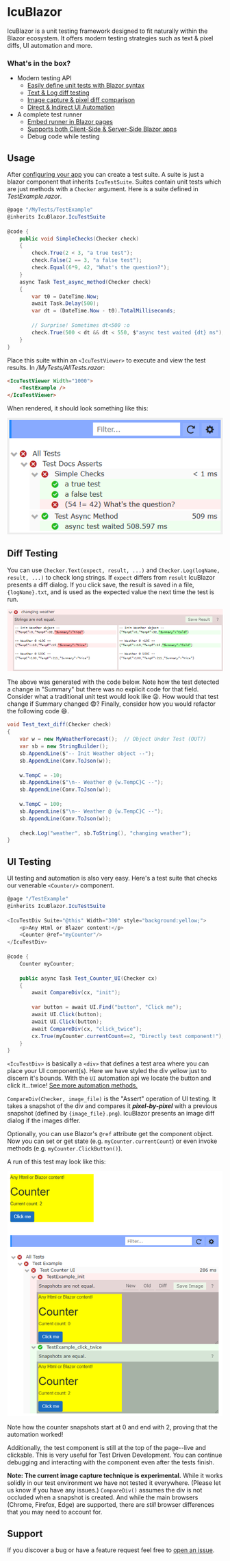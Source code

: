 
# IcuBlazor

IcuBlazor is a unit testing framework designed to fit naturally within the Blazor ecosystem. It offers modern testing strategies such as text & pixel diffs, UI automation and more.

### What's in the box?
- Modern testing API
	- [Easily define unit tests with Blazor syntax](#usage)
    - [Text & Log diff testing](#diff-testing)
    - [Image capture & pixel diff comparison](#ui-testing)
    - [Direct & Indirect UI Automation](#ui-testing) 
- A complete test runner
    - [Embed runner in Blazor pages](#usage)
    - [Supports both Client-Side & Server-Side Blazor apps](http://icublazor.com/docs/articles/config.html)
    - Debug code while testing

## Usage
After [configuring your app](http://icublazor.com/docs/articles/config.html) you can create a test suite.  A suite is just a blazor component that inherits `IcuTestSuite`.  Suites contain unit tests which are just methods with a `Checker` argument.  Here is a suite defined in *TestExample.razor*.
 
```cs {highlight="2,5,11"}
@page "/MyTests/TestExample"
@inherits IcuBlazor.IcuTestSuite
							
@code {
    public void SimpleChecks(Checker check)
    {
        check.True(2 < 3, "a true test");
        check.False(2 == 3, "a false test");
        check.Equal(6*9, 42, "What's the question?");
    }
    async Task Test_async_method(Checker check)
    {
        var t0 = DateTime.Now;
        await Task.Delay(500);
        var dt = (DateTime.Now - t0).TotalMilliseconds;

        // Surprise! Sometimes dt<500 :o
        check.True(500 < dt && dt < 550, $"async test waited {dt} ms");
    }
}
```

Place this suite within an `<IcuTestViewer>` to execute and view the test results. In */MyTests/AllTests.razor*:
```html
<IcuTestViewer Width="1000">
    <TestExample />
</IcuTestViewer>
``` 

When rendered, it should look something like this:

![](docs/view_simple.png)

## Diff Testing 

You can use `Checker.Text(expect, result, ...)` and `Checker.Log(logName, result, ...)` to check long strings. If `expect` differs from `result` IcuBlazor presents a diff dialog.  If you click save, the result is saved in a file, `{logName}.txt`, and is used as the expected value the next time the test is run.

![](docs/log_test.png)

The above was generated with the code below.  Note how the test detected a change in "Summary" but there was no explicit code for that field.  Consider what a traditional unit test would look like :frowning:.  How would that test change if Summary changed :fearful:?  Finally, consider how you would refactor the following code :smile:.

<!-- To a great extent **we have decoupled the test from the app!**  Traditional unit tests would require you to change your test code if you changed the app behavor.  With `Check.Log()` all you have to do is click `Save Result`. 

So changing your app code doesn't require changing your test code.
-->


```cs {highlight="3,6,16"}
void Test_text_diff(Checker check)
{
    var w = new MyWeatherForecast();  // Object Under Test (OUT?)
    var sb = new StringBuilder();
    sb.AppendLine($"-- Init Weather object --");
    sb.AppendLine(Conv.ToJson(w));

    w.TempC = -10;
    sb.AppendLine($"\n-- Weather @ {w.TempC}C --");
    sb.AppendLine(Conv.ToJson(w));

    w.TempC = 100;
    sb.AppendLine($"\n-- Weather @ {w.TempC}C --");
    sb.AppendLine(Conv.ToJson(w));

    check.Log("weather", sb.ToString(), "changing weather");
}
```

## UI Testing 

UI testing and automation is also very easy. Here's a test suite that checks our venerable `<Counter/>` component.

```cs {highlight="4-7,14-20"}
@page "/TestExample"
@inherits IcuBlazor.IcuTestSuite

<IcuTestDiv Suite="@this" Width="300" style="background:yellow;">
    <p>Any Html or Blazor content!</p>
    <Counter @ref="myCounter"/> 
</IcuTestDiv>

@code {
    Counter myCounter;

    public async Task Test_Counter_UI(Checker cx)
    {
        await CompareDiv(cx, "init");

        var button = await UI.Find("button", "Click me");
        await UI.Click(button);
        await UI.Click(button);
        await CompareDiv(cx, "click_twice");
        cx.True(myCounter.currentCount==2, "Directly test component!");
    }
}
```

`<IcuTestDiv>` is basically a `<div>` that defines a test area where you can place your UI component(s).  Here we have styled the div yellow just to discern it's bounds. With the `UI` automation api we locate the button and click it...twice!  [See more automation methods.](http://icublazor.com/docs/articles/api.html#ui-automation)

`CompareDiv(Checker, image_file)` is the "Assert" operation of UI testing.  It takes a snapshot of the div and compares it **_pixel-by-pixel_** with a previous snapshot (defined by `{image_file}.png`).  IcuBlazor presents an image diff dialog if the images differ.

Optionally, you can use Blazor's `@ref` attribute get the component object. Now you can set or get state (e.g. `myCounter.currentCount`) or even invoke methods (e.g. `myCounter.ClickButton()`).

A run of this test may look like this:

![](docs/ui_tests.png)

Note how the counter snapshots start at 0 and end with 2, proving that the automation worked!  

Additionally, the test component is still at the top of the page--live and clickable. This is very useful for Test Driven Development. You can continue debugging and interacting with the component even after the tests finish.

**Note:  The current image capture technique is experimental.**  While it works solidly in our test environment we have not tested it everywhere.  (Please let us know if you have any issues.)  `CompareDiv()` assumes the div is not occluded when a snapshot is created. And while the main browsers (Chrome, Firefox, Edge) are supported, there are _still_ browser differences that you may need to account for.

## Support
If you discover a bug or have a feature request feel free to [open an issue](https://github.com/ray440/IcuBlazor/issues).

